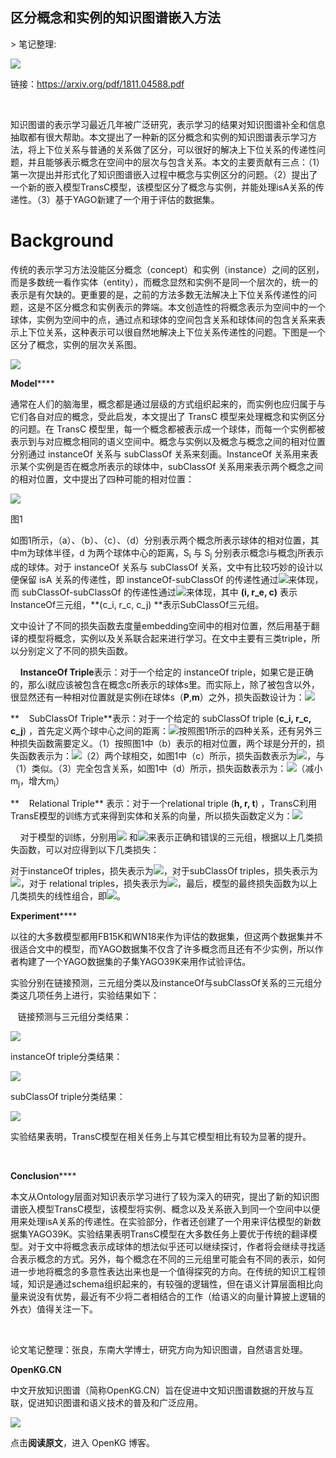 
## 区分概念和实例的知识图谱嵌入方法

&gt; 笔记整理: 

![](img/区分概念和实例的知识图谱嵌入方法.md_1.png)

链接：https://arxiv.org/pdf/1811.04588.pdf

 

知识图谱的表示学习最近几年被广泛研究，表示学习的结果对知识图谱补全和信息抽取都有很大帮助。本文提出了一种新的区分概念和实例的知识图谱表示学习方法，将上下位关系与普通的关系做了区分，可以很好的解决上下位关系的传递性问题，并且能够表示概念在空间中的层次与包含关系。本文的主要贡献有三点：（1）第一次提出并形式化了知识图谱嵌入过程中概念与实例区分的问题。（2）提出了一个新的嵌入模型TransC模型，该模型区分了概念与实例，并能处理isA关系的传递性。（3）基于YAGO新建了一个用于评估的数据集。



# **Background**

传统的表示学习方法没能区分概念（concept）和实例（instance）之间的区别，而是多数统一看作实体（entity），而概念显然和实例不是同一个层次的，统一的表示是有欠缺的。更重要的是，之前的方法多数无法解决上下位关系传递性的问题，这是不区分概念和实例表示的弊端。本文创造性的将概念表示为空间中的一个球体，实例为空间中的点，通过点和球体的空间包含关系和球体间的包含关系来表示上下位关系，这种表示可以很自然地解决上下位关系传递性的问题。下图是一个区分了概念，实例的层次关系图。

![](img/区分概念和实例的知识图谱嵌入方法.md_2.png)

**Model******

通常在人们的脑海里，概念都是通过层级的方式组织起来的，而实例也应归属于与它们各自对应的概念，受此启发，本文提出了 TransC 模型来处理概念和实例区分的问题。在 TransC 模型里，每一个概念都被表示成一个球体，而每一个实例都被表示到与对应概念相同的语义空间中。概念与实例以及概念与概念之间的相对位置分别通过 instanceOf 关系与 subClassOf 关系来刻画。InstanceOf 关系用来表示某个实例是否在概念所表示的球体中，subClassOf 关系用来表示两个概念之间的相对位置，文中提出了四种可能的相对位置：

![](img/区分概念和实例的知识图谱嵌入方法.md_3.png)

图1

如图1所示，（a）、（b）、（c）、（d）分别表示两个概念所表示球体的相对位置，其中m为球体半径，d 为两个球体中心的距离，S<sub>i</sub> 与 S<sub>j</sub> 分别表示概念i与概念j所表示成的球体。对于 instanceOf 关系与 subClassOf 关系，文中有比较巧妙的设计以便保留 isA 关系的传递性，即 instanceOf-subClassOf 的传递性通过![](img/区分概念和实例的知识图谱嵌入方法.md_4.png)来体现，而 subClassOf-subClassOf 的传递性通过![](img/区分概念和实例的知识图谱嵌入方法.md_5.png)来体现，其中 **(i, r_e, c)** 表示InstanceOf三元组，**(c_i, r_c, c_j) **表示SubClassOf三元组。

文中设计了不同的损失函数去度量embedding空间中的相对位置，然后用基于翻译的模型将概念，实例以及关系联合起来进行学习。在文中主要有三类triple，所以分别定义了不同的损失函数。

    **InstanceOf Triple**表示：对于一个给定的 instanceOf triple，如果它是正确的，那么i就应该被包含在概念c所表示的球体s里。而实际上，除了被包含以外，很显然还有一种相对位置就是实例i在球体s（**P**,**m**）之外，损失函数设计为：![](img/区分概念和实例的知识图谱嵌入方法.md_6.png)

**    SubClassOf Triple**表示：对于一个给定的 subClassOf triple (**c_i, r_c, c_j**) ，首先定义两个球中心之间的距离：![](img/区分概念和实例的知识图谱嵌入方法.md_7.png)按照图1所示的四种关系，还有另外三种损失函数需要定义。（1）按照图1中（b）表示的相对位置，两个球是分开的，损失函数表示为：![](img/区分概念和实例的知识图谱嵌入方法.md_8.png)（2）两个球相交，如图1中（c）所示，损失函数表示为![](img/区分概念和实例的知识图谱嵌入方法.md_9.png)，与（1）类似。（3）完全包含关系，如图1中（d）所示，损失函数表示为：![](img/区分概念和实例的知识图谱嵌入方法.md_10.png)（减小m<sub>j</sub>，增大m<sub>i</sub>）

**    Relational Triple** 表示：对于一个relational triple (**h, r, t**) ，TransC利用TransE模型的训练方式来得到实体和关系的向量，所以损失函数定义为：![](img/区分概念和实例的知识图谱嵌入方法.md_11.png)

    对于模型的训练，分别用![](img/区分概念和实例的知识图谱嵌入方法.md_12.png) 和![](img/区分概念和实例的知识图谱嵌入方法.md_13.png)来表示正确和错误的三元组，根据以上几类损失函数，可以对应得到以下几类损失：

对于instanceOf triples，损失表示为![](img/区分概念和实例的知识图谱嵌入方法.md_14.png)，对于subClassOf triples，损失表示为![](img/区分概念和实例的知识图谱嵌入方法.md_15.png)，对于 relational triples，损失表示为![](img/区分概念和实例的知识图谱嵌入方法.md_16.png)，最后，模型的最终损失函数为以上几类损失的线性组合，即![](img/区分概念和实例的知识图谱嵌入方法.md_17.png)。

**Experiment******

以往的大多数模型都用FB15K和WN18来作为评估的数据集，但这两个数据集并不很适合文中的模型，而YAGO数据集不仅含了许多概念而且还有不少实例，所以作者构建了一个YAGO数据集的子集YAGO39K来用作试验评估。

实验分别在链接预测，三元组分类以及instanceOf与subClassOf关系的三元组分类这几项任务上进行，实验结果如下：

   链接预测与三元组分类结果：



![](img/区分概念和实例的知识图谱嵌入方法.md_18.png)

instanceOf triple分类结果：



![](img/区分概念和实例的知识图谱嵌入方法.md_19.png)



subClassOf triple分类结果：



![](img/区分概念和实例的知识图谱嵌入方法.md_20.png)

实验结果表明，TransC模型在相关任务上与其它模型相比有较为显著的提升。

 

**Conclusion******

本文从Ontology层面对知识表示学习进行了较为深入的研究，提出了新的知识图谱嵌入模型TransC模型，该模型将实例、概念以及关系嵌入到同一个空间中以便用来处理isA关系的传递性。在实验部分，作者还创建了一个用来评估模型的新数据集YAGO39K。实验结果表明TransC模型在大多数任务上要优于传统的翻译模型。对于文中将概念表示成球体的想法似乎还可以继续探讨，作者将会继续寻找适合表示概念的方式。另外，每个概念在不同的三元组里可能会有不同的表示，如何进一步地将概念的多意性表达出来也是一个值得探究的方向。在传统的知识工程领域，知识是通过schema组织起来的，有较强的逻辑性，但在语义计算层面相比向量来说没有优势，最近有不少将二者相结合的工作（给语义的向量计算披上逻辑的外衣）值得关注一下。

 

论文笔记整理：张良，东南大学博士，研究方向为知识图谱，自然语言处理。



**OpenKG.CN**



中文开放知识图谱（简称OpenKG.CN）旨在促进中文知识图谱数据的开放与互联，促进知识图谱和语义技术的普及和广泛应用。

![](img/区分概念和实例的知识图谱嵌入方法.md_21.jpeg)

点击**阅读原文**，进入 OpenKG 博客。
